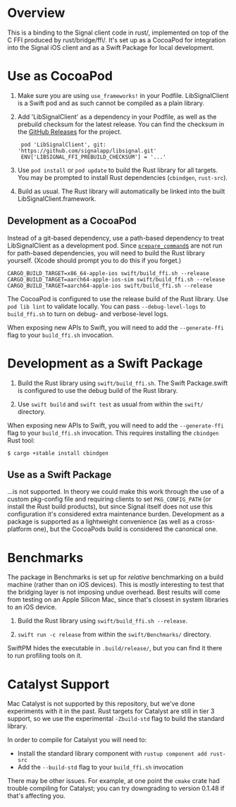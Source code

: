# Overview

This is a binding to the Signal client code in rust/, implemented on top of the C FFI produced by rust/bridge/ffi/. It's set up as a CocoaPod for integration into the Signal iOS client and as a Swift Package for local development.


# Use as CocoaPod

1. Make sure you are using `use_frameworks!` in your Podfile. LibSignalClient is a Swift pod and as such cannot be compiled as a plain library.

2. Add 'LibSignalClient' as a dependency in your Podfile, as well as the prebuild checksum for the latest release. You can find the checksum in the [GitHub Releases][] for the project.

        pod 'LibSignalClient', git: 'https://github.com/signalapp/libsignal.git'
        ENV['LIBSIGNAL_FFI_PREBUILD_CHECKSUM'] = '...'

3. Use `pod install` or `pod update` to build the Rust library for all targets. You may be prompted to install Rust dependencies (`cbindgen`, `rust-src`).

4. Build as usual. The Rust library will automatically be linked into the built LibSignalClient.framework.

[GitHub Releases]: https://github.com/signalapp/libsignal/releases


## Development as a CocoaPod

Instead of a git-based dependency, use a path-based dependency to treat LibSignalClient as a development pod. Since [`prepare_command`s][pc] are not run for path-based dependencies, you will need to build the Rust library yourself. (Xcode should prompt you to do this if you forget.)

    CARGO_BUILD_TARGET=x86_64-apple-ios swift/build_ffi.sh --release
    CARGO_BUILD_TARGET=aarch64-apple-ios-sim swift/build_ffi.sh --release
    CARGO_BUILD_TARGET=aarch64-apple-ios swift/build_ffi.sh --release

The CocoaPod is configured to use the release build of the Rust library. Use `pod lib lint` to validate locally. You can pass `--debug-level-logs` to `build_ffi.sh` to turn on debug- and verbose-level logs.

When exposing new APIs to Swift, you will need to add the `--generate-ffi` flag to your
`build_ffi.sh` invocation.

[pc]: https://guides.cocoapods.org/syntax/podspec.html#prepare_command


# Development as a Swift Package

1. Build the Rust library using `swift/build_ffi.sh`. The Swift Package.swift is configured to use the debug build of the Rust library.

2. Use `swift build` and `swift test` as usual from within the `swift/` directory.

When exposing new APIs to Swift, you will need to add the `--generate-ffi` flag to your
`build_ffi.sh` invocation. This requires installing the `cbindgen` Rust tool:

```shell
$ cargo +stable install cbindgen
```

## Use as a Swift Package

...is not supported. In theory we could make this work through the use of a custom pkg-config file and requiring clients to set `PKG_CONFIG_PATH` (or install the Rust build products), but since Signal itself does not use this configuration it's considered extra maintenance burden. Development as a package is supported as a lightweight convenience (as well as a cross-platform one), but the CocoaPods build is considered the canonical one.


# Benchmarks

The package in Benchmarks is set up for *relative* benchmarking on a build machine (rather than on iOS devices). This is mostly interesting to test that the bridging layer is not imposing undue overhead. Best results will come from testing on an Apple Silicon Mac, since that's closest in system libraries to an iOS device.

1. Build the Rust library using `swift/build_ffi.sh --release`.

2. `swift run -c release` from within the `swift/Benchmarks/` directory.

SwiftPM hides the executable in `.build/release/`, but you can find it there to run profiling tools on it.


# Catalyst Support

Mac Catalyst is not supported by this repository, but we've done experiments with it in the past. Rust targets for Catalyst are still in tier 3 support, so we use the experimental `-Zbuild-std` flag to build the standard library.

In order to compile for Catalyst you will need to:
* Install the standard library component with `rustup component add rust-src`
* Add the `--build-std` flag to your `build_ffi.sh` invocation

There may be other issues. For example, at one point the `cmake` crate had trouble compiling for Catalyst; you can try downgrading to version 0.1.48 if that's affecting you.
